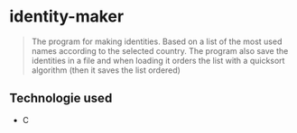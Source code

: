 # identity-maker

> The program for making identities. Based on a list of the most used names according to the selected country. The program also save the identities in a file and when loading it orders the list with a quicksort algorithm (then it saves the list ordered)

## Technologie used
- C